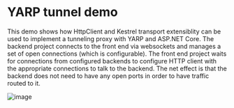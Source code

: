 # YARP tunnel demo

This demo shows how HttpClient and Kestrel transport extensiblity can be used to implement a tunneling proxy with YARP and ASP.NET Core. The backend project connects to the front end via websockets and manages a set of open connections (which is configurable). The front end project waits for connections from configured backends to configure HTTP client with the appropriate connections to talk to the backend. The net effect is that the backend does not need to have any open ports in order to have traffic routed to it.


![image](https://user-images.githubusercontent.com/95136/166863992-15d09e38-fc27-4af2-a5d5-9b32486cd1ce.png)

